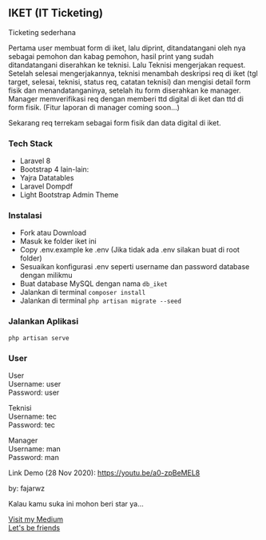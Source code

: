 ## IKET (IT Ticketing)

Ticketing sederhana

Pertama user membuat form di iket, lalu diprint, ditandatangani oleh nya sebagai pemohon dan kabag pemohon, hasil print yang sudah ditandatangani diserahkan ke teknisi. Lalu Teknisi mengerjakan request. Setelah selesai mengerjakannya, teknisi menambah deskripsi req di iket (tgl target, selesai, teknisi, status req, catatan teknisi) dan mengisi detail form fisik dan menandatanganinya, setelah itu form diserahkan ke manager. Manager memverifikasi req dengan memberi ttd digital di iket dan ttd di form fisik. (Fitur laporan di manager coming soon...)

Sekarang req terrekam sebagai form fisik dan data digital di iket.

### Tech Stack
- Laravel 8
- Bootstrap 4
lain-lain:
- Yajra Datatables
- Laravel Dompdf
- Light Bootstrap Admin Theme

### Instalasi
- Fork atau Download 
- Masuk ke folder iket ini
- Copy .env.example ke .env (Jika tidak ada .env silakan buat di root folder)
- Sesuaikan konfigurasi .env seperti username dan password database dengan milikmu
- Buat database MySQL dengan nama `db_iket`
- Jalankan di terminal `composer install`
- Jalankan di terminal `php artisan migrate --seed`

### Jalankan Aplikasi
```
php artisan serve
```

### User
User\
Username: user\
Password: user

Teknisi\
Username: tec\
Password: tec

Manager\
Username: man\
Password: man

Link Demo (28 Nov 2020):
https://youtu.be/a0-zpBeMEL8

by: fajarwz

Kalau kamu suka ini mohon beri star ya...

[Visit my Medium](http://fajarwz.medium.com)\
[Let's be friends](http://fb.me/fajarwz123)